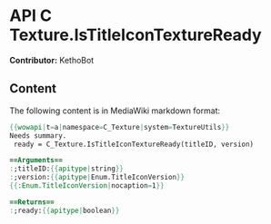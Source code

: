# API C Texture.IsTitleIconTextureReady

**Contributor:** KethoBot

## Content

The following content is in MediaWiki markdown format:

```mediawiki
{{wowapi|t=a|namespace=C_Texture|system=TextureUtils}}
Needs summary.
 ready = C_Texture.IsTitleIconTextureReady(titleID, version)

==Arguments==
:;titleID:{{apitype|string}}
:;version:{{apitype|Enum.TitleIconVersion}}
{{:Enum.TitleIconVersion|nocaption=1}}

==Returns==
:;ready:{{apitype|boolean}}
```